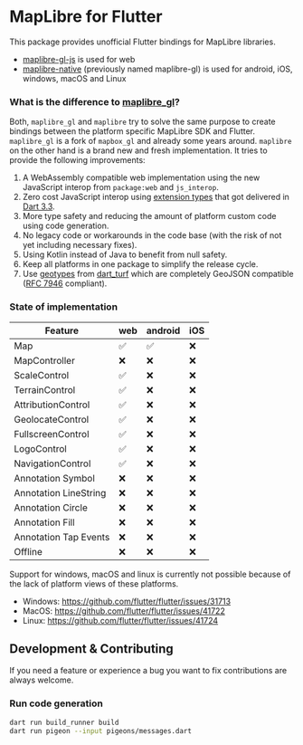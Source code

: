 # MapLibre for Flutter

This package provides unofficial Flutter bindings for MapLibre libraries.

- [maplibre-gl-js](https://github.com/maplibre/maplibre-gl-js) is used for web
- [maplibre-native](https://github.com/maplibre/maplibre-native) (previously
  named maplibre-gl) is used for android, iOS,
  windows, macOS and Linux

### What is the difference to [maplibre_gl](https://pub.dev/packages/maplibre_gl)?

Both, `maplibre_gl` and `maplibre` try to solve the same purpose to create bindings between the
platform specific MapLibre SDK and Flutter. `maplibre_gl` is a fork of `mapbox_gl` and already some
years around. `maplibre` on the other hand is a brand new and fresh implementation. It tries to
provide the following improvements:

1. A WebAssembly compatible web implementation using the new JavaScript interop from `package:web`
   and `js_interop`.
2. Zero cost JavaScript interop using [extension types](https://dart.dev/language/extension-types)
   that got delivered in [Dart 3.3](https://medium.com/dartlang/dart-3-3-325bf2bf6c13).
3. More type safety and reducing the amount of platform custom code using code generation.
4. No legacy code or workarounds in the code base (with the risk of not yet including necessary
   fixes).
5. Using Kotlin instead of Java to benefit from null safety.
6. Keep all platforms in one package to simplify the release cycle.
7. Use [geotypes](https://pub.dev/packages/geotypes) from [dart_turf](https://pub.dev/packages/turf)
   which are completely GeoJSON compatible
   ([RFC 7946](https://datatracker.ietf.org/doc/html/rfc7946) compliant).

### State of implementation

| Feature               | web | android | iOS |
|-----------------------|-----|---------|-----|
| Map                   | ✅   | ✅       | ❌   |
| MapController         | ❌   | ❌       | ❌   |
| ScaleControl          | ✅   | ❌       | ❌   |
| TerrainControl        | ✅   | ❌       | ❌   |
| AttributionControl    | ✅   | ❌       | ❌   |
| GeolocateControl      | ✅   | ❌       | ❌   |
| FullscreenControl     | ✅   | ❌       | ❌   |
| LogoControl           | ✅   | ❌       | ❌   |
| NavigationControl     | ✅   | ❌       | ❌   |
| Annotation Symbol     | ❌   | ❌       | ❌   |
| Annotation LineString | ❌   | ❌       | ❌   |
| Annotation Circle     | ❌   | ❌       | ❌   |
| Annotation Fill       | ❌   | ❌       | ❌   |
| Annotation Tap Events | ❌   | ❌       | ❌   |
| Offline               | ❌   | ❌       | ❌   |

Support for windows, macOS and linux is currently not possible because of the lack of platform
views of these platforms.

- Windows: https://github.com/flutter/flutter/issues/31713
- MacOS: https://github.com/flutter/flutter/issues/41722
- Linux: https://github.com/flutter/flutter/issues/41724

## Development & Contributing

If you need a feature or experience a bug you want to fix contributions are always welcome.

### Run code generation

```bash
dart run build_runner build
dart run pigeon --input pigeons/messages.dart 
```